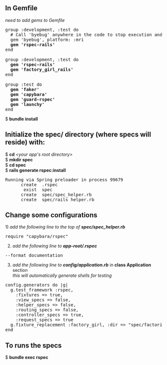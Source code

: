 <h2>In Gemfile</h2>  
<em>need to add gems to Gemfile</em>

<pre>
group :development, :test do
  &#35; Call 'byebug' anywhere in the code to stop execution and get a debugger console
  gem 'byebug', platform: :mri
  <b>gem 'rspec-rails'</b>
end

group :development, :test do
  <b>gem 'rspec-rails'</b>   
  <b>gem 'factory_girl_rails'</b>
end

group :test do
  <b>gem 'faker'</b>   
  <b>gem 'capybara'</b>   
  <b>gem 'guard-rspec'</b>   
  <b>gem 'launchy'</b>   
end
</pre>

$ <b>bundle install</b>

<h2>Initialize the spec/ directory (where specs will reside) with:</h2>

$ <b>cd</b> <em>&lt;your app's root directory&gt;</em>  
$ <b>mkdir spec</b>  
$ <b> cd spec</b>   
$ <b>rails generate rspec:install</b>   
<pre>
Running via Spring preloader in process 99679
      create  .rspec
       exist  spec
      create  spec/spec_helper.rb
      create  spec/rails_helper.rb
</pre>

<h2>Change some configurations</h2>
1) <em>add the following line to the top of <b>spec/spec_helper.rb</b></em>
<pre>
require "capybara/rspec"
</pre>

2) <em>add the following line to <b>app-root/.rspec</b></em>
<pre>
--format documentation
</pre>

3) <em>add the following line to <b>config/application.rb</b></em> in <b>class Application</b> section   
<em> this will automatically generate shells for testing</em>
<pre>
config.generators do |g|
  g.test_framework :rspec,
    :fixtures => true,
    :view_specs => false,
    :helper_specs => false,
    :routing_specs => false,
    :controller_specs => true,
    :request_specs => true
  g.fixture_replacement :factory_girl, :dir => "spec/factories"
end
</pre>
<h2>To runs the specs</h2>

$ <b>bundle exec rspec</b>
